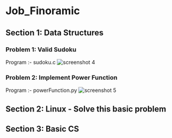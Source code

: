 # Job_Finoramic

## Section 1: Data Structures 

### Problem 1: Valid Sudoku
Program :- sudoku.c
![screenshot 4](https://user-images.githubusercontent.com/15088180/36391642-6407f00e-15cd-11e8-9b41-71b4202ddf34.png)

### Problem 2: Implement Power Function
Program :- powerFunction.py
![screenshot 5](https://user-images.githubusercontent.com/15088180/36391641-63bb78be-15cd-11e8-9649-6e8f54a14bf2.png)

## Section 2: Linux - Solve this basic problem 

## Section 3: Basic CS 
